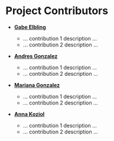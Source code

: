 Project Contributors
============================================

* **[Gabe Elbling](https://github.com/gelbling)**

  * ... contribution 1 description ...
  * ... contribution 2 description ...

* **[Andres Gonzalez](https://github.com/agonza42)**

  * ... contribution 1 description ...
  * ... contribution 2 description ...

* **[Mariana Gonzalez](https://github.com/mgonza32)**

  * ... contribution 1 description ...
  * ... contribution 2 description ...

* **[Anna Koziol](https://github.com/akoziol11)**

  * ... contribution 1 description ...
  * ... contribution 2 description ...
